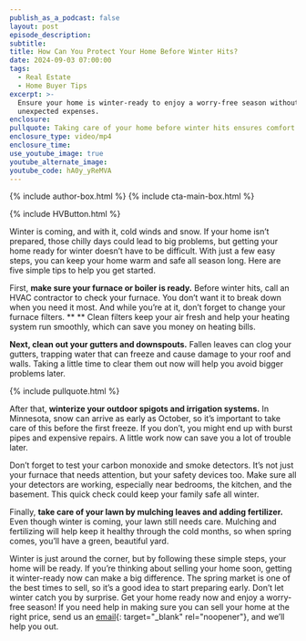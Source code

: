 ```yaml
---
publish_as_a_podcast: false
layout: post
episode_description:
subtitle:
title: How Can You Protect Your Home Before Winter Hits?
date: 2024-09-03 07:00:00
tags:
  - Real Estate
  - Home Buyer Tips
excerpt: >-
  Ensure your home is winter-ready to enjoy a worry-free season without
  unexpected expenses.
enclosure:
pullquote: Taking care of your home before winter hits ensures comfort and safety.
enclosure_type: video/mp4
enclosure_time:
use_youtube_image: true
youtube_alternate_image:
youtube_code: hA0y_yReMVA
---
```


{% include author-box.html %}
{% include cta-main-box.html %}

{% include HVButton.html %}

Winter is coming, and with it, cold winds and snow. If your home isn’t prepared, those chilly days could lead to big problems, but getting your home ready for winter doesn’t have to be difficult. With just a few easy steps, you can keep your home warm and safe all season long. Here are five simple tips to help you get started.

First, **make sure your furnace or boiler is ready.** Before winter hits, call an HVAC contractor to check your furnace. You don’t want it to break down when you need it most. And while you’re at it, don’t forget to change your furnace filters. ** ** Clean filters keep your air fresh and help your heating system run smoothly, which can save you money on heating bills.

**Next, clean out your gutters and downspouts.** Fallen leaves can clog your gutters, trapping water that can freeze and cause damage to your roof and walls. Taking a little time to clear them out now will help you avoid bigger problems later.

{% include pullquote.html %}

After that, **winterize your outdoor spigots and irrigation systems.** In Minnesota, snow can arrive as early as October, so it’s important to take care of this before the first freeze. If you don’t, you might end up with burst pipes and expensive repairs. A little work now can save you a lot of trouble later.

Don’t forget to test your carbon monoxide and smoke detectors. It’s not just your furnace that needs attention, but your safety devices too. Make sure all your detectors are working, especially near bedrooms, the kitchen, and the basement. This quick check could keep your family safe all winter.

Finally, **take care of your lawn by mulching leaves and adding fertilizer.** Even though winter is coming, your lawn still needs care. Mulching and fertilizing will help keep it healthy through the cold months, so when spring comes, you’ll have a green, beautiful yard.

Winter is just around the corner, but by following these simple steps, your home will be ready. If you’re thinking about selling your home soon, getting it winter-ready now can make a big difference. The spring market is one of the best times to sell, so it’s a good idea to start preparing early. Don’t let winter catch you by surprise. Get your home ready now and enjoy a worry-free season! If you need help in making sure you can sell your home at the right price, send us an [email](john@johnschustergroup.com){: target="_blank" rel="noopener"}, and we’ll help you out.<br>